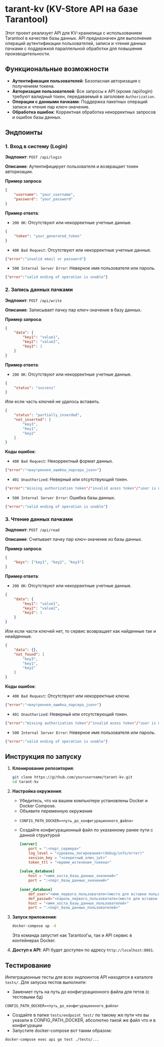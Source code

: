 # tarant-kv (KV-Store API на базе Tarantool)

Этот проект реализует API для KV-хранилища с использованием Tarantool в качестве базы данных. API предназначен для выполнения операций аутентификации пользователей, записи и чтения данных пачками с поддержкой параллельной обработки для повышения производительности.

## Функциональные возможности

- **Аутентификация пользователей**: Безопасная авторизация с получением токена.
- **Авторизация пользователей**: Все запросы к API (кроме /api/login) требуют валидный токен, передаваемый в заголовке `Authorization`.
- **Операции с данными пачками**: Поддержка пакетных операций записи и чтения пар ключ-значение.
- **Обработка ошибок**: Корректная обработка некорректных запросов и ошибок базы данных.

## Эндпоинты

### 1. Вход в систему (Login)

**Эндпоинт**: `POST /api/login`

**Описание**: Аутентифицирует пользователя и возвращает токен авторизации.

**Пример запроса**:

```json
{
    "username": "your_username",
    "password": "your_password"
}
```

**Пример ответа**:
- `200 OK`: Отсутствуют или некорректные учетные данные.
```json
{
    "token": "your_generated_token"
}
```

- `400 Bad Request`: Отсутствуют или некорректные учетные данные.
```json
{"error":"invalid email or password"}
```

- `500 Internal Server Error`: Неверное имя пользователя или пароль.
```json
{"error":"valid ending of operation is unable"}
```

### 2. Запись данных пачками

**Эндпоинт**: `POST /api/write`

**Описание**: Записывает пачку пар ключ-значение в базу данных.

**Пример запроса**:

```json
{
    "data": {
        "key1": "value1",
        "key2": "value2",
        "key3": 1
    }
}
```

**Пример ответа**:

- `200 OK`: Отсутствуют или некорректные учетные данные.
```json
{
    "status": "success"
}
```
Или если часть ключей не удалось вставить.
```json
{
    "status": "partially_inserded",
    "not_inserted": [
        "key3",
        "key1",
        "key2"
    ]
}
```

**Коды ошибок**:
- `400 Bad Request`: Некорректный формат данных.
```json
{"error":"<внутренняя_ошибка_парсера_json>"}
```

- `401 Unauthorized`: Неверный или отсутствующий токен.
```json
{"error":"missing authorization token"/"invalid acess token"/"user is not auntificated"/"invalid email or password"}
```

- `500 Internal Server Error`: Ошибка базы данных.
```json
{"error":"valid ending of operation is unable"}
```

### 3. Чтение данных пачками

**Эндпоинт**: `POST /api/read`

**Описание**: Считывает пачку пар ключ-значение из базы данных.

**Пример запроса**:

```json
{
    "keys": ["key1", "key2", "key3"]
}
```

**Пример ответа**:

- `200 OK`: Отсутствуют или некорректные учетные данные.
```json
{
    "data": {
        "key1": "value1",
        "key2": "value2",
        "key3": 1
    }
}
```
Или если части ключей нет, то сервис возвращает как найденные так и неайденные.
```json
{
    "data": {},
    "not_found": [
        "key3",
        "key1",
        "key2"
    ]
}
```
**Коды ошибок**:
- `400 Bad Request`: Отсутствуют или некорректные ключи.
```json
{"error":"<внутренняя_ошибка_парсера_json>"}
```

- `401 Unauthorized`: Неверный или отсутствующий токен.
```json
{"error":"missing authorization token"/"invalid acess token"/"user is not auntificated"/"invalid email or password"}
```

- `500 Internal Server Error`: Неверное имя пользователя или пароль.
```json
{"error":"valid ending of operation is unable"}
```

## Инструкция по запуску

1. **Клонирование репозитория**:

   ```bash
   git clone https://github.com/yourusername/tarant-kv.git
   cd tarant-kv
   ```

2. **Настройка окружения**:
   - Убедитесь, что на вашем компьютере установлены Docker и Docker Compose.
   - Объявите переменную окружения
   - 
     ```
     CONFIG_PATH_DOCKER=<путь_до_конфигурационного_файла>
     ```
    - Создайте конфигурационный файл по указанному ранее пути с данной структурой
      ```toml
      [server]
          port = ":<порт_сервера>"
          log_level = "<уровень_логирования>(debug/info/error)"
          session_key = "<секретный_ключ_jwt>"
          token_ttl = "<время_истечения_токена>"
    
      [value_database]
          host = "<имя_хоста_базы_данных_значений>"
          port = ":<порт_базы_данных_значений>"
    
      [user_database]
          def_user="<имя_первого_пользователя>(место для вставки пользователя из технического задания)"
          def_passwd="<пароль_первого_пользователя>(место для вставки пароля пользователя из технического задания)"
          host = "<имя_хоста_базы_данных_пользователей>"
          port = ":<порт_базы_данных_пользователей>"
      ```
3. **Запуск приложения**:

   ```bash
   docker-compose up -d
   ```

   Эта команда запустит как Tarantool'ы, так и API сервис в контейнерах Docker.

4. **Доступ к API**:
   API будет доступен по адресу `http://localhost:8081`.

## Тестирование

Интеграционные тесты для всех эндпоинтов API находятся в каталоге `tests/`. Для запуска тестов выполните:
- Замениет путь на путь до конфигурационного файла для тетов (с тестовыми бд)
 ```
 CONFIG_PATH_DOCKER=<путь_до_конфигурационного_файла>
 ```
- Создайте в папке `tests/endpoint_test/` по такому же пути что вы указали в CONFIG_PATH_DOCKER, абсолютно такой же файл что и в конфигурации
- Запустите docker-compose вот таким образом:
```bash
docker-compose exec api go test ./tests/...
```
